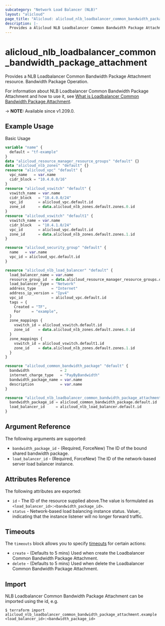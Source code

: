 ```yaml
---
subcategory: "Network Load Balancer (NLB)"
layout: "alicloud"
page_title: "Alicloud: alicloud_nlb_loadbalancer_common_bandwidth_package_attachment"
description: |-
  Provides a Alicloud NLB Loadbalancer Common Bandwidth Package Attachment resource.
---
```


# alicloud_nlb_loadbalancer_common_bandwidth_package_attachment

Provides a NLB Loadbalancer Common Bandwidth Package Attachment resource. Bandwidth Package Operation.

For information about NLB Loadbalancer Common Bandwidth Package Attachment and how to use it, see [What is Loadbalancer Common Bandwidth Package Attachment](https://www.alibabacloud.com/help/en/server-load-balancer/latest/nlb-instances-change).

-> **NOTE:** Available since v1.209.0.

## Example Usage

Basic Usage

```terraform
variable "name" {
  default = "tf-example"
}
data "alicloud_resource_manager_resource_groups" "default" {}
data "alicloud_nlb_zones" "default" {}
resource "alicloud_vpc" "default" {
  vpc_name   = var.name
  cidr_block = "10.4.0.0/16"
}
resource "alicloud_vswitch" "default" {
  vswitch_name = var.name
  cidr_block   = "10.4.0.0/24"
  vpc_id       = alicloud_vpc.default.id
  zone_id      = data.alicloud_nlb_zones.default.zones.0.id
}
resource "alicloud_vswitch" "default1" {
  vswitch_name = var.name
  cidr_block   = "10.4.1.0/24"
  vpc_id       = alicloud_vpc.default.id
  zone_id      = data.alicloud_nlb_zones.default.zones.1.id
}

resource "alicloud_security_group" "default" {
  name   = var.name
  vpc_id = alicloud_vpc.default.id
}

resource "alicloud_nlb_load_balancer" "default" {
  load_balancer_name = var.name
  resource_group_id  = data.alicloud_resource_manager_resource_groups.default.ids.0
  load_balancer_type = "Network"
  address_type       = "Internet"
  address_ip_version = "Ipv4"
  vpc_id             = alicloud_vpc.default.id
  tags = {
    Created = "TF",
    For     = "example",
  }
  zone_mappings {
    vswitch_id = alicloud_vswitch.default.id
    zone_id    = data.alicloud_nlb_zones.default.zones.0.id
  }
  zone_mappings {
    vswitch_id = alicloud_vswitch.default1.id
    zone_id    = data.alicloud_nlb_zones.default.zones.1.id
  }
}

resource "alicloud_common_bandwidth_package" "default" {
  bandwidth              = 2
  internet_charge_type   = "PayByBandwidth"
  bandwidth_package_name = var.name
  description            = var.name
}

resource "alicloud_nlb_loadbalancer_common_bandwidth_package_attachment" "default" {
  bandwidth_package_id = alicloud_common_bandwidth_package.default.id
  load_balancer_id     = alicloud_nlb_load_balancer.default.id
}
```

## Argument Reference

The following arguments are supported:
* `bandwidth_package_id` - (Required, ForceNew) The ID of the bound shared bandwidth package.
* `load_balancer_id` - (Required, ForceNew) The ID of the network-based server load balancer instance.

## Attributes Reference

The following attributes are exported:
* `id` - The ID of the resource supplied above.The value is formulated as `<load_balancer_id>:<bandwidth_package_id>`.
* `status` - Network-based load balancing instance status. Value:, indicating that the instance listener will no longer forward traffic.

## Timeouts

The `timeouts` block allows you to specify [timeouts](https://www.terraform.io/docs/configuration-0-11/resources.html#timeouts) for certain actions:
* `create` - (Defaults to 5 mins) Used when create the Loadbalancer Common Bandwidth Package Attachment.
* `delete` - (Defaults to 5 mins) Used when delete the Loadbalancer Common Bandwidth Package Attachment.

## Import

NLB Loadbalancer Common Bandwidth Package Attachment can be imported using the id, e.g.

```shell
$ terraform import alicloud_nlb_loadbalancer_common_bandwidth_package_attachment.example <load_balancer_id>:<bandwidth_package_id>
```